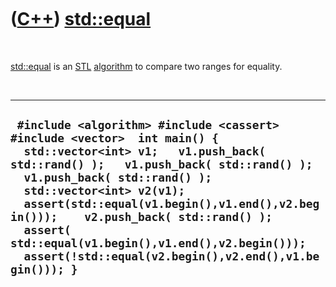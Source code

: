 
 

 

 

 

 

([C++](Cpp.md)) [std::equal](CppStdEqual.md)
===========================================

 

[std::equal](CppStdEqual.md) is an [STL](CppStl.md)
[algorithm](CppAlgorithm.md) to compare two ranges for equality.

 

  --------------------------------------------------------------------------------------------------------------------------------------------------------------------------------------------------------------------------------------------------------------------------------------------------------------------------------------------------------------------------------------------------------------------------------------
  ` #include <algorithm> #include <cassert> #include <vector>  int main() {   std::vector<int> v1;   v1.push_back( std::rand() );   v1.push_back( std::rand() );   v1.push_back( std::rand() );     std::vector<int> v2(v1);    assert(std::equal(v1.begin(),v1.end(),v2.begin()));    v2.push_back( std::rand() );     assert( std::equal(v1.begin(),v1.end(),v2.begin()));   assert(!std::equal(v2.begin(),v2.end(),v1.begin())); }`
  --------------------------------------------------------------------------------------------------------------------------------------------------------------------------------------------------------------------------------------------------------------------------------------------------------------------------------------------------------------------------------------------------------------------------------------

 

 

 

 

 

 

